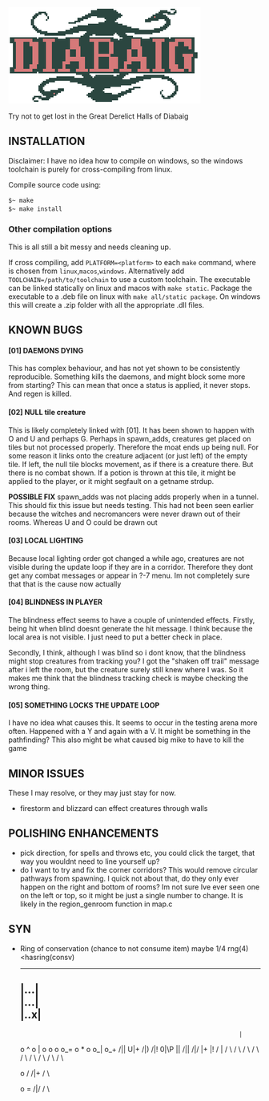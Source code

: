 ![logo](docs/images/logo.png)

Try not to get lost in the Great Derelict Halls of Diabaig

## INSTALLATION

Disclaimer: I have no idea how to compile on windows, so the windows toolchain is purely for cross-compiling from linux.

Compile source code using:

```bash
$~ make
$~ make install
```

### Other compilation options

This is all still a bit messy and needs cleaning up.

If cross compiling, add `PLATFORM=<platform>` to each `make` command, where <platform> is chosen from `linux`,`macos`,`windows`. Alternatively add `TOOLCHAIN=/path/to/toolchain` to use a custom toolchain.
The executable can be linked statically on linux and macos with `make static`.
Package the executable to a .deb file on linux with `make all/static package`. On windows this will create a .zip folder with all the appropriate .dll files.

## KNOWN BUGS

#### [01] DAEMONS DYING

This has complex behaviour, and has not yet shown to be consistently reproducible.
Something kills the daemons, and might block some more from starting?
This can mean that once a status is applied, it never stops. And regen is killed.

#### [02] NULL tile creature

This is likely completely linked with [01]. It has been shown to happen with O and U and perhaps G. 
Perhaps in spawn_adds, creatures get placed on tiles but not processed properly. Therefore the moat ends up being null. For some reason it links onto the creature adjacent (or just left) of the empty tile.
If left, the null tile blocks movement, as if there is a creature there. But there is no combat shown.  If a potion is thrown at this tile, it might be applied to the player, or it might segfault on a getname strdup.

**POSSIBLE FIX** spawn_adds was not placing adds properly when in a tunnel. This should fix this issue but needs testing.
This had not been seen earlier because the witches and necromancers were never drawn out of their rooms. Whereas U and O could be drawn out

#### [03] LOCAL LIGHTING

Because local lighting order got changed a while ago, creatures are not visible during the update loop if they are in a corridor. Therefore they dont get any combat messages or appear in ?-7 menu. 
Im not completely sure that that is the cause now actually

#### [04] BLINDNESS IN PLAYER

The blindness effect seems to have a couple of unintended effects. Firstly, being hit when blind doesnt generate the hit message. I think because the local area is not visible. I just need to put a better check in place. 

Secondly, I think, although I was blind so i dont know, that the blindness might stop creatures from tracking you? I got the "shaken off trail" message after i left the room, but the creature surely still knew where I was. So it makes me think that the blindness tracking check is maybe checking the wrong thing.

#### [05] SOMETHING LOCKS THE UPDATE LOOP

I have no idea what causes this. It seems to occur in the testing arena more often. Happened with a Y and again with a V. It might be something in the pathfinding? This also might be what caused big mike to have to kill the game

## MINOR ISSUES

These I may resolve, or they may just stay for now.

- firestorm and blizzard can effect creatures through walls

## POLISHING ENHANCEMENTS

- pick direction, for spells and throws etc, you could click the target, that way you wouldnt need to line yourself up?
- do I want to try and fix the corner corridors? This would remove circular pathways from spawning. I quick not about that, do they only ever happen on the right and bottom of rooms? Im not sure Ive ever seen one on the left or top, so it might be just a single number to change. It is likely in the region_genroom function in map.c


## SYN

- Ring of conservation (chance to not consume item) maybe 1/4 rng(4)<hasring(consv)


            
  -----     
  |...|     
  |...|     
  |..x|     
  -----     
                                                                   | 
  o ^   o |   o     o     o     o_=   o *    o      o_|          o_+ 
 /|\|  U|\+  /|\)  /|\!  0|\P   |\|  /|\|   /|\/    |\+          |\! 
 / \|  / \   / \   / \   / \   / \   / \    / \    / \          / \ 


  o  /
 /|\+ 
 / \   

  o  =
 /|\/ 
 / \   
